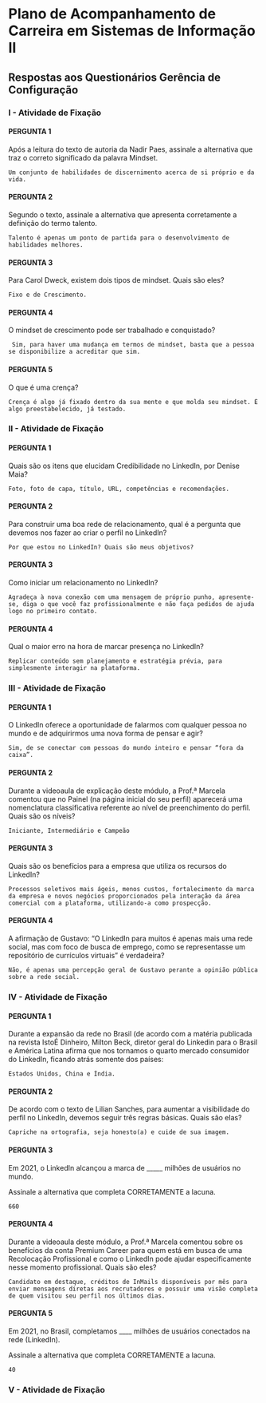 # Plano de Acompanhamento de Carreira em Sistemas de Informação II

## Respostas aos Questionários Gerência de Configuração

### I - Atividade de Fixação

#### PERGUNTA 1

Após a leitura do texto de autoria da Nadir Paes, assinale a alternativa que traz o correto significado da palavra Mindset.  

```Text
Um conjunto de habilidades de discernimento acerca de si próprio e da vida. 
```

#### PERGUNTA 2

Segundo o texto, assinale a alternativa que apresenta corretamente a definição do termo talento.  

```Text
Talento é apenas um ponto de partida para o desenvolvimento de habilidades melhores. 
```

#### PERGUNTA 3

Para Carol Dweck, existem dois tipos de mindset. Quais são eles?

```Text
Fixo e de Crescimento. 
```

#### PERGUNTA 4

O mindset de crescimento pode ser trabalhado e conquistado?  

```Text
 Sim, para haver uma mudança em termos de mindset, basta que a pessoa se disponibilize a acreditar que sim. 
```

#### PERGUNTA 5

O que é uma crença?  

```Text
Crença é algo já fixado dentro da sua mente e que molda seu mindset. É algo preestabelecido, já testado. 
```

### II - Atividade de Fixação

#### PERGUNTA 1

Quais são os itens que elucidam Credibilidade no LinkedIn, por Denise Maia?  

```Text
Foto, foto de capa, título, URL, competências e recomendações. 
```

#### PERGUNTA 2

Para construir uma boa rede de relacionamento, qual é a pergunta que devemos nos fazer ao criar o perfil no LinkedIn?  

```Text
Por que estou no LinkedIn? Quais são meus objetivos? 
```

#### PERGUNTA 3

Como iniciar um relacionamento no LinkedIn?  

```Text
Agradeça à nova conexão com uma mensagem de próprio punho, apresente-se, diga o que você faz profissionalmente e não faça pedidos de ajuda logo no primeiro contato. 
```

#### PERGUNTA 4

Qual o maior erro na hora de marcar presença no LinkedIn?  

```Text
Replicar conteúdo sem planejamento e estratégia prévia, para simplesmente interagir na plataforma.
```

### III - Atividade de Fixação

#### PERGUNTA 1

O LinkedIn oferece a oportunidade de falarmos com qualquer pessoa no mundo e de adquirirmos uma nova forma de pensar e agir?  

```Text
Sim, de se conectar com pessoas do mundo inteiro e pensar “fora da caixa”. 
```

#### PERGUNTA 2

Durante a videoaula de explicação deste módulo, a Prof.ª Marcela comentou que no Painel (na página inicial do seu perfil) aparecerá uma nomenclatura classificativa referente ao nível de preenchimento do perfil. Quais são os níveis?  

```Text
Iniciante, Intermediário e Campeão
```

#### PERGUNTA 3

Quais são os benefícios para a empresa que utiliza os recursos do LinkedIn?  

```Text
Processos seletivos mais ágeis, menos custos, fortalecimento da marca da empresa e novos negócios proporcionados pela interação da área comercial com a plataforma, utilizando-a como prospecção.
```

#### PERGUNTA 4

A afirmação de Gustavo: “O LinkedIn para muitos é apenas mais uma rede social, mas com foco de busca de emprego, como se representasse um repositório de currículos virtuais” é verdadeira? 

```Text
Não, é apenas uma percepção geral de Gustavo perante a opinião pública sobre a rede social.
```

### IV - Atividade de Fixação

#### PERGUNTA 1

Durante a expansão da rede no Brasil (de acordo com a matéria publicada na revista IstoÉ Dinheiro, Milton Beck, diretor geral do Linkedin para o Brasil e América Latina afirma que nos tornamos o quarto mercado consumidor do LinkedIn, ficando atrás somente dos países:  

```Text
Estados Unidos, China e Índia. 
```

#### PERGUNTA 2

De acordo com o texto de Lilian Sanches, para aumentar a visibilidade do perfil no LinkedIn, devemos seguir três regras básicas. Quais são elas?  

```Text
Capriche na ortografia, seja honesto(a) e cuide de sua imagem. 
```

#### PERGUNTA 3

 Em 2021, o LinkedIn alcançou a marca de _____ milhões de usuários no mundo. 

Assinale a alternativa que completa CORRETAMENTE a lacuna.  

```Text
660
```

#### PERGUNTA 4

Durante a videoaula deste módulo, a Prof.ª Marcela comentou sobre os benefícios da conta Premium Career para quem está em busca de uma Recolocação Profissional e como o LinkedIn pode ajudar especificamente nesse momento profissional. Quais são eles?  

```Text
Candidato em destaque, créditos de InMails disponíveis por mês para enviar mensagens diretas aos recrutadores e possuir uma visão completa de quem visitou seu perfil nos últimos dias.
```

#### PERGUNTA 5

Em 2021, no Brasil, completamos ____ milhões de usuários conectados na rede (LinkedIn). 

Assinale a alternativa que completa CORRETAMENTE a lacuna.  

```Text
40
```

### V - Atividade de Fixação
